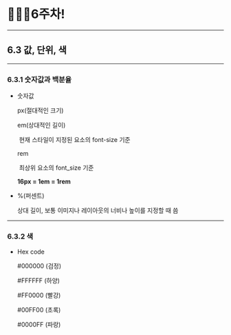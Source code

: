 # 👨🏽‍💻6주차!

***

## 6.3 값, 단위, 색

***

### 6.3.1 숫자값과 백분율

* 숫자값

  px(절대적인 크기)

  em(상대적인 길이)

  ​	현재 스타일이 지정된 요소의 font-size 기준

  rem 

  ​	최상위 요소의 font_size 기준

  __16px = 1em = 1rem__

* %(퍼센트)

  상대 길이, 보통 이미지나 레이아웃의 너비나 높이를 지정할 때  씀

***

### 6.3.2 색

* Hex code

  #000000 (검정)

  #FFFFFF (하양)

  #FF0000 (빨강)

  #00FF00 (초록)

  #0000FF (파랑)

